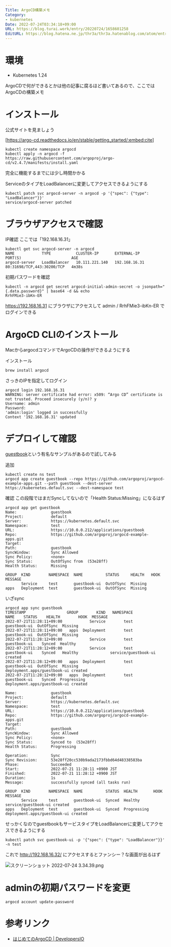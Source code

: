 ```yaml
---
Title: ArgoCD構築メモ
Category:
- kubernetes
Date: 2022-07-24T03:34:18+09:00
URL: https://blog.turai.work/entry/20220724/1658601258
EditURL: https://blog.hatena.ne.jp/thr3a/thr3a.hatenablog.com/atom/entry/4207112889902013694
---
```


# 環境

- Kubernetes 1.24

ArgoCDで何ができるとかは他の記事に腐るほど書いてあるので、ここではArgoCDの構築メモ

# インストール

公式サイトを見ましょう

[https://argo-cd.readthedocs.io/en/stable/getting_started/:embed:cite]

```
kubectl create namespace argocd
kubectl apply -n argocd -f https://raw.githubusercontent.com/argoproj/argo-cd/v2.4.7/manifests/install.yaml
```

完全に機能するまでには少し時間かかる

ServiceのタイプをLoadBalancerに変更してアクセスできるようにする

```
kubectl patch svc argocd-server -n argocd -p '{"spec": {"type": "LoadBalancer"}}'
service/argocd-server patched
```

# ブラウザアクセスで確認

IP確認 ここでは「192.168.16.31」

```
kubectl get svc argocd-server -n argocd
NAME            TYPE           CLUSTER-IP       EXTERNAL-IP     PORT(S)                      AGE
argocd-server   LoadBalancer   10.111.221.140   192.168.16.31   80:31698/TCP,443:30200/TCP   4m38s
```

初期パスワードを確認

```
kubectl -n argocd get secret argocd-initial-admin-secret -o jsonpath="{.data.password}" | base64 -d && echo
RrhFMie3-ibKn-ER
```

https://192.168.16.31 にブラウザにアクセスして admin / RrhFMie3-ibKn-ER でログインできる


# ArgoCD CLIのインストール

MacからargocdコマンドでArgoCDの操作ができるようにする

インストール

```
brew install argocd
```

さっきのIPを指定してログイン

```
argocd login 192.168.16.31
WARNING: server certificate had error: x509: “Argo CD” certificate is not trusted. Proceed insecurely (y/n)? y
Username: admin
Password: 
'admin:login' logged in successfully
Context '192.168.16.31' updated
```

# デプロイして確認

[guestbook](https://github.com/argoproj/argocd-example-apps/tree/master/guestbook)という有名なサンプルがあるので試してみる

追加

```
kubectl create ns test
argocd app create guestbook --repo https://github.com/argoproj/argocd-example-apps.git --path guestbook --dest-server https://kubernetes.default.svc --dest-namespace test
```

確認 この段階ではまだSyncしてないので「Health Status:Missing」になるはず

```
argocd app get guestbook
Name:               guestbook
Project:            default
Server:             https://kubernetes.default.svc
Namespace:          test
URL:                https://10.0.0.212/applications/guestbook
Repo:               https://github.com/argoproj/argocd-example-apps.git
Target:             
Path:               guestbook
SyncWindow:         Sync Allowed
Sync Policy:        <none>
Sync Status:        OutOfSync from  (53e28ff)
Health Status:      Missing

GROUP  KIND        NAMESPACE  NAME          STATUS     HEALTH   HOOK  MESSAGE
       Service     test       guestbook-ui  OutOfSync  Missing        
apps   Deployment  test       guestbook-ui  OutOfSync  Missing
```

いざsync

```
argocd app sync guestbook
TIMESTAMP                  GROUP        KIND   NAMESPACE                  NAME    STATUS    HEALTH        HOOK  MESSAGE
2022-07-21T11:28:11+09:00            Service        test          guestbook-ui  OutOfSync  Missing              
2022-07-21T11:28:11+09:00   apps  Deployment        test          guestbook-ui  OutOfSync  Missing              
2022-07-21T11:28:12+09:00            Service        test          guestbook-ui    Synced  Healthy              
2022-07-21T11:28:12+09:00            Service        test          guestbook-ui    Synced   Healthy              service/guestbook-ui created
2022-07-21T11:28:12+09:00   apps  Deployment        test          guestbook-ui  OutOfSync  Missing              deployment.apps/guestbook-ui created
2022-07-21T11:28:12+09:00   apps  Deployment        test          guestbook-ui    Synced  Progressing              deployment.apps/guestbook-ui created

Name:               guestbook
Project:            default
Server:             https://kubernetes.default.svc
Namespace:          test
URL:                https://10.0.0.212/applications/guestbook
Repo:               https://github.com/argoproj/argocd-example-apps.git
Target:             
Path:               guestbook
SyncWindow:         Sync Allowed
Sync Policy:        <none>
Sync Status:        Synced to  (53e28ff)
Health Status:      Progressing

Operation:          Sync
Sync Revision:      53e28ff20cc530b9ada2173fbbd64d48338583ba
Phase:              Succeeded
Start:              2022-07-21 11:28:11 +0900 JST
Finished:           2022-07-21 11:28:12 +0900 JST
Duration:           1s
Message:            successfully synced (all tasks run)

GROUP  KIND        NAMESPACE  NAME          STATUS  HEALTH       HOOK  MESSAGE
       Service     test       guestbook-ui  Synced  Healthy            service/guestbook-ui created
apps   Deployment  test       guestbook-ui  Synced  Progressing        deployment.apps/guestbook-ui created
```

せっかくなのでguestbookもサービスタイプをLoadBalancerに変更してアクセスできるようにする

```
kubectl patch svc guestbook-ui -p '{"spec": {"type": "LoadBalancer"}}' -n test
```

これで http://192.168.16.32/ にアクセスするとファンシー？な画面が出るはず

![スクリーンショット 2022-07-24 3.34.39.png](https://cdn-ak.f.st-hatena.com/images/fotolife/t/thr3a/20220724/20220724033459.png)

# adminの初期パスワードを変更

```
argocd account update-password
```

# 参考リンク

- [はじめてのArgoCD | DevelopersIO](https://dev.classmethod.jp/articles/getting-started-argocd/)
